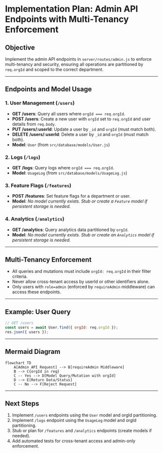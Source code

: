 # Implementation Plan: Admin API Endpoints with Multi-Tenancy Enforcement

## Objective
Implement the admin API endpoints in `server/routes/admin.js` to enforce multi-tenancy and security, ensuring all operations are partitioned by `req.orgId` and scoped to the correct department.

---

## Endpoints and Model Usage

### 1. User Management (`/users`)
- **GET /users**: Query all users where `orgId === req.orgId`.
- **POST /users**: Create a new user with `orgId` set to `req.orgId` and user details from `req.body`.
- **PUT /users/:userId**: Update a user by `_id` and `orgId` (must match both).
- **DELETE /users/:userId**: Delete a user by `_id` and `orgId` (must match both).
- **Model**: `User` (from `src/database/models/User.js`)

### 2. Logs (`/logs`)
- **GET /logs**: Query logs where `orgId === req.orgId`.
- **Model**: `UsageLog` (from `src/database/models/UsageLog.js`)

### 3. Feature Flags (`/features`)
- **POST /features**: Set feature flags for a department or user.
- **Model**: _No model currently exists. Stub or create a `Feature` model if persistent storage is needed._

### 4. Analytics (`/analytics`)
- **GET /analytics**: Query analytics data partitioned by `orgId`.
- **Model**: _No model currently exists. Stub or create an `Analytics` model if persistent storage is needed._

---

## Multi-Tenancy Enforcement

- All queries and mutations must include `orgId: req.orgId` in their filter criteria.
- Never allow cross-tenant access by userId or other identifiers alone.
- Only users with `role=admin` (enforced by `requireAdmin` middleware) can access these endpoints.

---

## Example: User Query

```js
// GET /users
const users = await User.find({ orgId: req.orgId });
res.json({ users });
```

---

## Mermaid Diagram

```mermaid
flowchart TD
    A[Admin API Request] --> B[requireAdmin Middleware]
    B --> C{orgId in req}
    C -- Yes --> D[Model Query/Mutation with orgId]
    D --> E[Return Data/Status]
    C -- No --> F[Reject Request]
```

---

## Next Steps

1. Implement `/users` endpoints using the `User` model and orgId partitioning.
2. Implement `/logs` endpoint using the `UsageLog` model and orgId partitioning.
3. Stub or plan for `/features` and `/analytics` endpoints (create models if needed).
4. Add automated tests for cross-tenant access and admin-only enforcement.